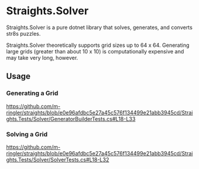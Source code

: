# Straights.Solver

Straights.Solver is a pure dotnet library that solves, generates, and converts str8s puzzles.

Straights.Solver theoretically supports grid sizes up to 64 x 64.
Generating large grids (greater than about 10 x 10) is computationally expensive and may take very long, however.

## Usage

### Generating a Grid

<https://github.com/m-ringler/straights/blob/e0e96afdbc5e27a45c576f134499e21abb3945cd/Straights.Tests/Solver/GeneratorBuilderTests.cs#L18-L33>

### Solving a Grid

<https://github.com/m-ringler/straights/blob/e0e96afdbc5e27a45c576f134499e21abb3945cd/Straights.Tests/Solver/SolverTests.cs#L18-L32>

